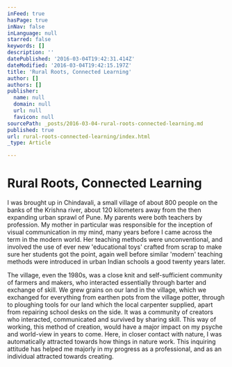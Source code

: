 ```yaml
---
inFeed: true
hasPage: true
inNav: false
inLanguage: null
starred: false
keywords: []
description: ''
datePublished: '2016-03-04T19:42:31.414Z'
dateModified: '2016-03-04T19:42:15.197Z'
title: 'Rural Roots, Connected Learning'
author: []
authors: []
publisher:
  name: null
  domain: null
  url: null
  favicon: null
sourcePath: _posts/2016-03-04-rural-roots-connected-learning.md
published: true
url: rural-roots-connected-learning/index.html
_type: Article

---
```

# Rural Roots, Connected Learning

I was brought up in Chindavali, a small village of about 800 people on the banks of the Krishna river, about 120 kilometers away from the then expanding urban sprawl of Pune. My parents were both teachers by profession. My mother in particular was responsible for the inception of visual communication in my mind, many years before I came across the term in the modern world. Her teaching methods were unconventional, and involved the use of ever new 'educational toys' crafted from scrap to make sure her students got the point, again well before similar 'modern' teaching methods were introduced in urban Indian schools a good twenty years later. 

The village, even the 1980s, was a close knit and self-sufficient community of farmers and makers, who interacted essentially through barter and exchange of skill. We grew grains on our land in the village, which we exchanged for everything from earthen pots from the village potter, through to ploughing tools for our land which the local carpenter supplied, apart from repairing school desks on the side. It was a community of creators who interacted, communicated and survived by sharing skill. This way of working, this method of creation, would have a major impact on my psyche and world-view in years to come. Here, in closer contact with nature, I was automatically attracted towards how things in nature work. This inquiring attitude has helped me majorly in my progress as a professional, and as an individual attracted towards creating.